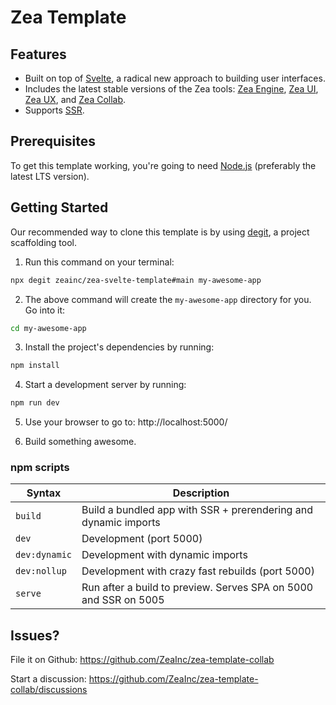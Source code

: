 # Zea Template

## Features

- Built on top of [Svelte](https://svelte.dev/), a radical new approach to building user interfaces.
- Includes the latest stable versions of the Zea tools: [Zea Engine](https://docs.zea.live/zea-engine/), [Zea UI](https://web-components.zea.live/), [Zea UX](https://docs.zea.live/zea-ux/), and [Zea Collab](https://docs.zea.live/zea-collab/).
- Supports [SSR](https://en.wikipedia.org/wiki/Server-side_scripting).

## Prerequisites

To get this template working, you're going to need [Node.js](https://nodejs.org/en/download/) (preferably the latest LTS version).

## Getting Started

Our recommended way to clone this template is by using [degit](https://github.com/Rich-Harris/degit), a project scaffolding tool.

1. Run this command on your terminal:

```bash
npx degit zeainc/zea-svelte-template#main my-awesome-app
```

2. The above command will create the `my-awesome-app` directory for you. Go into it:

```bash
cd my-awesome-app
```

3. Install the project's dependencies by running:

```bash
npm install
```

4. Start a development server by running:

```bash
npm run dev
```

5. Use your browser to go to: http://localhost:5000/

6. Build something awesome.

### npm scripts

| Syntax        | Description                                                      |
| ------------- | ---------------------------------------------------------------- |
| `build`       | Build a bundled app with SSR + prerendering and dynamic imports  |
| `dev`         | Development (port 5000)                                          |
| `dev:dynamic` | Development with dynamic imports                                 |
| `dev:nollup`  | Development with crazy fast rebuilds (port 5000)                 |
| `serve`       | Run after a build to preview. Serves SPA on 5000 and SSR on 5005 |

## Issues?

File it on Github: https://github.com/ZeaInc/zea-template-collab

Start a discussion: https://github.com/ZeaInc/zea-template-collab/discussions
